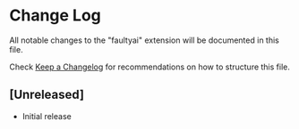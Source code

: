 # Change Log

All notable changes to the "faultyai" extension will be documented in this file.

Check [Keep a Changelog](http://keepachangelog.com/) for recommendations on how to structure this file.

## [Unreleased]

- Initial release